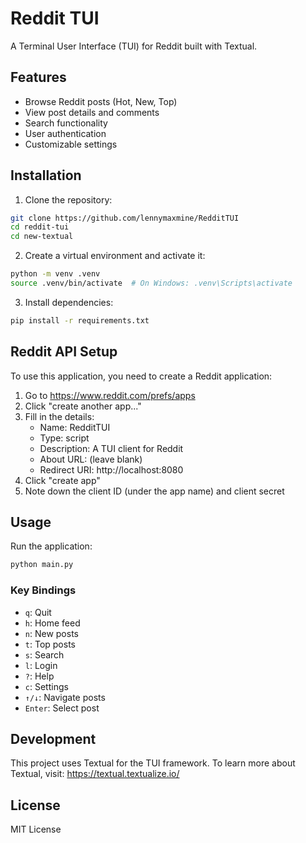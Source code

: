 # Reddit TUI

A Terminal User Interface (TUI) for Reddit built with Textual.

## Features

- Browse Reddit posts (Hot, New, Top)
- View post details and comments
- Search functionality
- User authentication
- Customizable settings

## Installation

1. Clone the repository:
```bash
git clone https://github.com/lennymaxmine/RedditTUI
cd reddit-tui
cd new-textual
```

2. Create a virtual environment and activate it:
```bash
python -m venv .venv
source .venv/bin/activate  # On Windows: .venv\Scripts\activate
```

3. Install dependencies:
```bash
pip install -r requirements.txt
```

## Reddit API Setup

To use this application, you need to create a Reddit application:

1. Go to https://www.reddit.com/prefs/apps
2. Click "create another app..."
3. Fill in the details:
   - Name: RedditTUI
   - Type: script
   - Description: A TUI client for Reddit
   - About URL: (leave blank)
   - Redirect URI: http://localhost:8080
4. Click "create app"
5. Note down the client ID (under the app name) and client secret

## Usage

Run the application:
```bash
python main.py
```

### Key Bindings

- `q`: Quit
- `h`: Home feed
- `n`: New posts
- `t`: Top posts
- `s`: Search
- `l`: Login
- `?`: Help
- `c`: Settings
- `↑/↓`: Navigate posts
- `Enter`: Select post

## Development

This project uses Textual for the TUI framework. To learn more about Textual, visit:
https://textual.textualize.io/

## License

MIT License 